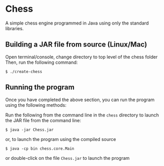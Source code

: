 # Chess
A simple chess engine programmed in Java using only the standard libraries.

## Building a JAR file from source (Linux/Mac)
Open terminal/console, change directory to top level of the chess folder
Then, run the following command:
```
$ ./create-chess
```

## Running the program
Once you have completed the above section, you can run the program using the following methods:

Run the following from the command line in the `chess` directory to launch the JAR file from the command line:
```
$ java -jar Chess.jar
```
or, to launch the program using the compiled source
```
$ java -cp bin chess.core.Main
```
or double-click on the file `Chess.jar` to launch the program
